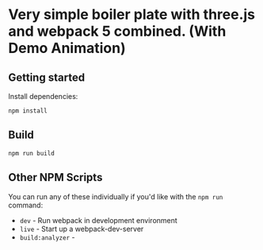 # Very simple boiler plate with three.js and webpack 5 combined. (With Demo Animation)

## Getting started
Install dependencies:

```
npm install
```



## Build
```
npm run build
```


## Other NPM Scripts
You can run any of these individually if you'd like with the `npm run` command:
* `dev` -  Run webpack in development environment
* `live` - Start up a  webpack-dev-server 
* `build:analyzer` -

